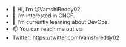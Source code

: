 - 👋 Hi, I’m @VamshiReddy02
- 👀 I’m interested in CNCF.
- 🌱 I’m currently learning about DevOps.
- 📫 You can reach me out via 
- Twitter: https://twitter.com/vamshireddy02

<!---
VamshiReddy02/VamshiReddy02 is a ✨ special ✨ repository because its `README.md` (this file) appears on your GitHub profile.
You can click the Preview link to take a look at your changes.
--->
